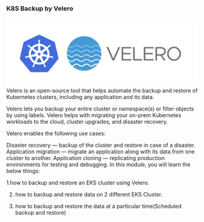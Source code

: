 ### K8S Backup by Velero

![alt text](./velero-image.png)
Velero is an open-source tool that helps automate the backup and restore of Kubernetes clusters, including any application and its data.

Velero lets you backup your entire cluster or namespace(s) or filter objects by using labels. Velero helps with migrating your on-prem Kubernetes workloads to the cloud, cluster upgrades, and disaster recovery.

Velero enables the following use cases:

Disaster recovery — backup of the cluster and restore in case of a disaster.
Application migration — migrate an application along with its data from one cluster to another.
Application cloning — replicating production environments for testing and debugging.
In this module, you will learn the below things:

1.how to backup and restore an EKS cluster using Velero.

2. how to backup and restore data on 2 different EKS Cluster.

3. how to backup and restore the data at a particular time(Scheduled backup and restore)

